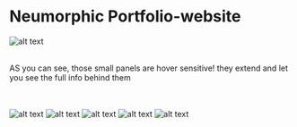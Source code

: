 # Neumorphic Portfolio-website
![alt text](https://i.ibb.co/k876HgF/unknown.png)
<br><br>

AS you can see, those small panels are hover sensitive! they extend and let you see the full info behind them
<br><br>
<br>

![alt text](https://i.ibb.co/2M6K4KB/Screenshot-3.png)
![alt text](https://i.ibb.co/n14LSws/Screenshot-4.png)
![alt text](https://i.ibb.co/sK6ZgRK/Screenshot-5.png)
![alt text](https://i.ibb.co/YQx3vXj/Screenshot-6.png)
![alt text](https://i.ibb.co/kDyNZq1/Screenshot-7.png)

